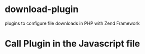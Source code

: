 # download-plugin
plugins to configure file downloads in PHP with Zend Framework

# Call Plugin in the Javascript file 

# <script type="text/javascript">

  var path_files = "/path_to_file/file";
  url = "download.php?download_file="+path_files;
  document.location.href=url;

# </script>
